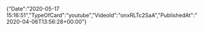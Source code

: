 ﻿{"Date":"2020-05-17 15:16:51","TypeOfCard":"youtube","VideoId":"onxRLTc2SaA","PublishedAt":"2020-04-06T13:56:28+00:00"}